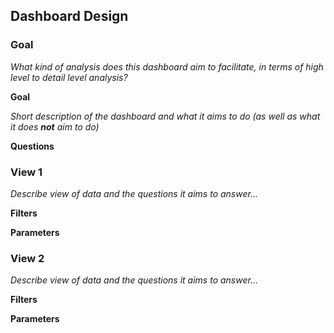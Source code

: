 ## Dashboard Design

### Goal

*What kind of analysis does this dashboard aim to facilitate, in terms of high level to detail level analysis?*

__Goal__

*Short description of the dashboard and what it aims to do (as well as what it does **not** aim to do)*

__Questions__

### View 1

*Describe view of data and the questions it aims to answer...*

__Filters__

__Parameters__

### View 2

*Describe view of data and the questions it aims to answer...*

__Filters__

__Parameters__